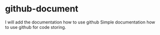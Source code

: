 # github-document
I will add the documentation how to use github
Simple documentation how to use github for code storing.
